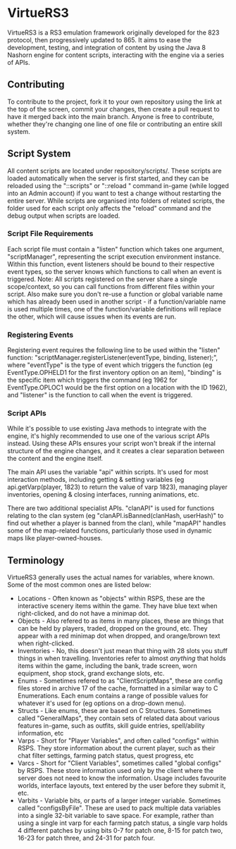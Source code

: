 # VirtueRS3

VirtueRS3 is a RS3 emulation framework originally developed for the 823 protocol, then progressively updated to 865. It aims to ease the development, testing, and integration of content by using the Java 8 Nashorn engine for content scripts, interacting with the engine via a series of APIs. 

## Contributing

To contribute to the project, fork it to your own repository using the link at the top of the screen, commit your changes, then create a pull request to have it merged back into the main branch. Anyone is free to contribute, whether they're changing one line of one file or contributing an entire skill system.

## Script System

All content scripts are located under repository/scripts/. These scripts are loaded automatically when the server is first started, and they can be reloaded using the "::scripts" or "::reload <folder>" command in-game (while logged into an Admin account) if you want to test a change without restarting the entire server. While scripts are organised into folders of related scripts, the folder used for each script only affects the "reload" command and the debug output when scripts are loaded.

### Script File Requirements

Each script file must contain a "listen" function which takes one argument, "scriptManager", representing the script execution environment instance. Within this function, event listeners should be bound to their respective event types, so the server knows which functions to call when an event is triggered. Note: All scripts registered on the server share a single scope/context, so you can call functions from different files within your script. Also make sure you don't re-use a function or global variable name which has already been used in another script - if a function/variable name is used multiple times, one of the function/variable definitions will replace the other, which will cause issues when its events are run.

### Registering Events

Registering event requires the following line to be used within the "listen" function: "scriptManager.registerListener(eventType, binding, listener);", where "eventType" is the type of event which triggers the function (eg EventType.OPHELD1 for the first inventory option on an item), "binding" is the specific item which triggers the command (eg 1962 for EventType.OPLOC1 would be the first option on a location with the ID 1962), and "listener" is the function to call when the event is triggered. 

### Script APIs

While it's possible to use existing Java methods to integrate with the engine, it's highly recommended to use one of the various script APIs instead. Using these APIs ensures your script won't break if the internal structure of the engine changes, and it creates a clear separation between the content and the engine itself. 

The main API uses the variable "api" within scripts. It's used for most interaction methods, including getting & setting variables (eg api.getVarp(player, 1823) to return the value of varp 1823), managing player inventories, opening & closing interfaces, running animations, etc. 

There are two additional specialist APIs. "clanAPI" is used for functions relating to the clan system (eg "clanAPI.isBanned(clanHash, userHash)" to find out whether a player is banned from the clan), while "mapAPI" handles some of the map-related functions, particularly those used in dynamic maps like player-owned-houses.

## Terminology

VirtueRS3 generally uses the actual names for variables, where known. Some of the most common ones are listed below:
+ Locations - Often known as "objects" within RSPS, these are the interactive scenery items within the game. They have blue text when right-clicked, and do not have a minimap dot.
+ Objects - Also refered to as items in many places, these are things that can be held by players, traded, dropped on the ground, etc. They appear with a red minimap dot when dropped, and orange/brown text when right-clicked.
+ Inventories - No, this doesn't just mean that thing with 28 slots you stuff things in when travelling. Inventories refer to almost *anything* that holds items within the game, including the bank, trade screen, worn equipment, shop stock, grand exchange slots, etc. 
+ Enums - Sometimes refered to as "ClientScriptMaps", these are config files stored in archive 17 of the cache, formatted in a similar way to C Enumerations. Each enum contains a range of possible values for whatever it's used for (eg options on a drop-down menu).
+ Structs - Like enums, these are based on C Structures. Sometimes called "GeneralMaps", they contain sets of related data about various features in-game, such as outfits, skill guide entries, spell/ability information, etc
+ Varps - Short for "Player Variables", and often called "configs" within RSPS. They store information about the current player, such as their chat filter settings, farming patch status, quest progress, etc
+ Varcs - Short for "Client Variables", sometimes called "global configs" by RSPS. These store information used only by the client where the server does not need to know the information. Usage includes favourite worlds, interface layouts, text entered by the user before they submit it, etc.
+ Varbits - Variable bits, or parts of a larger integer variable. Sometimes called "configsByFile". These are used to pack multiple data variables into a single 32-bit variable to save space. For example, rather than using a single int varp for each farming patch status, a single varp holds 4 different patches by using bits 0-7 for patch one, 8-15 for patch two, 16-23 for patch three, and 24-31 for patch four.
